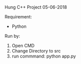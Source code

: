Hung C++ Project
05-06-2018

  Requirement:
  - Python
  
  Run by: 
  1. Open CMD
  2. Change Directory to src
  3. run commmand: python app.py
